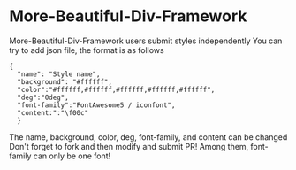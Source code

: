 # More-Beautiful-Div-Framework
More-Beautiful-Div-Framework users submit styles independently
You can try to add json file, the format is as follows
```
{
  "name": "Style name",
  "background": "#ffffff",
  "color":"#ffffff,#ffffff,#ffffff,#ffffff,#ffffff",
  "deg":"0deg",
  "font-family":"FontAwesome5 / iconfont",
  "content:":"\f00c"
  }
```

The name, background, color, deg, font-family, and content can be changed
Don't forget to fork and then modify and submit PR!
Among them, font-family can only be one font!
